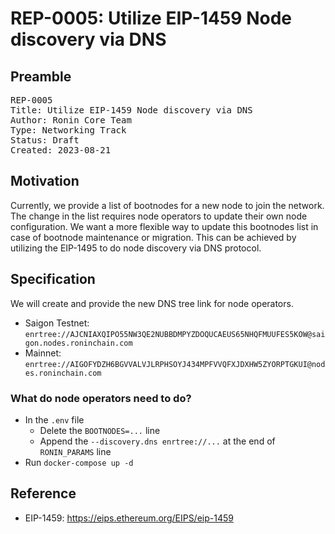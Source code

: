 # REP-0005: Utilize EIP-1459 Node discovery via DNS

## Preamble

<pre>
REP-0005
Title: Utilize EIP-1459 Node discovery via DNS
Author: Ronin Core Team
Type: Networking Track
Status: Draft
Created: 2023-08-21
</pre>

## Motivation

Currently, we provide a list of bootnodes for a new node to join the network. The change in the list requires node operators to update their own node configuration. We want a more flexible way to update this bootnodes list in case of bootnode maintenance or migration. This can be achieved by utilizing the EIP-1495 to do node discovery via DNS protocol.

## Specification

We will create and provide the new DNS tree link for node operators. 
- Saigon Testnet: `enrtree://AJCNIAXQIPO55NW3QE2NUBBDMPYZDOQUCAEUS65NHQFMUUFES5KOW@saigon.nodes.roninchain.com`
- Mainnet: `enrtree://AIGOFYDZH6BGVVALVJLRPHSOYJ434MPFVVQFXJDXHW5ZYORPTGKUI@nodes.roninchain.com`

### What do node operators need to do?
- In the `.env` file
	+ Delete the `BOOTNODES=...` line
	+ Append the `--discovery.dns enrtree://...` at the end of `RONIN_PARAMS` line
- Run `docker-compose up -d`

## Reference
- EIP-1459: https://eips.ethereum.org/EIPS/eip-1459
